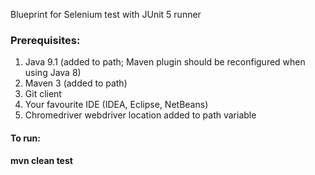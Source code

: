 Blueprint for Selenium test with JUnit 5 runner

### Prerequisites:
1. Java 9.1 (added to path; Maven plugin should be reconfigured when using Java 8)
2. Maven 3 (added to path)
3. Git client
4. Your favourite IDE (IDEA, Eclipse, NetBeans)
5. Chromedriver webdriver location added to path variable

#### To run:
<b>mvn clean test</b>
